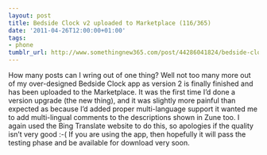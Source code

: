 ```yaml
---
layout: post
title: Bedside Clock v2 uploaded to Marketplace (116/365)
date: '2011-04-26T12:00:00+01:00'
tags:
- phone
tumblr_url: http://www.somethingnew365.com/post/44286041824/bedside-clock-v2-uploaded-to-marketplace-1163
---
```

How many posts can I wring out of one thing? Well not too many more out of my over-designed Bedside Clock app as version 2 is finally finished and has been uploaded to the Marketplace.
It was the first time I’d done a version upgrade (the new thing), and it was slightly more painful than expected as because I’d added proper multi-language support it wanted me to add multi-lingual comments to the descriptions shown in Zune too. I again used the Bing Translate website to do this, so apologies if the quality isn’t very good :-(
If you are using the app, then hopefully it will pass the testing phase and be available for download very soon.
